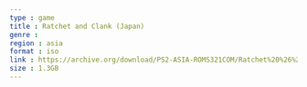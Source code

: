 ```yaml
---
type : game
title : Ratchet and Clank (Japan)
genre : 
region : asia
format : iso
link : https://archive.org/download/PS2-ASIA-ROMS321COM/Ratchet%20%26%20Clank%20%28Japan%29.7z
size : 1.3GB
---
```


